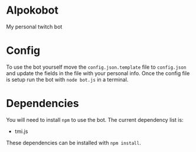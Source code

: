 # Alpokobot
My personal twitch bot


# Config
To use the bot yourself move the `config.json.template` file to `config.json` and update the fields in the file with your personal info. Once the config file is setup run the bot with `node bot.js` in a terminal.

# Dependencies
You will need to install `npm` to use the bot. The current dependency list is:
* tmi.js

These dependencies can be installed with `npm install`.
